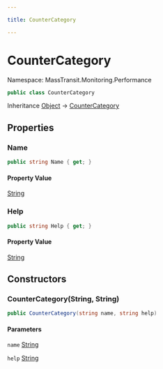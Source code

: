 ```yaml
---

title: CounterCategory

---
```


# CounterCategory

Namespace: MassTransit.Monitoring.Performance

```csharp
public class CounterCategory
```

Inheritance [Object](https://learn.microsoft.com/en-us/dotnet/api/system.object) → [CounterCategory](../masstransit-monitoring-performance/countercategory)

## Properties

### **Name**

```csharp
public string Name { get; }
```

#### Property Value

[String](https://learn.microsoft.com/en-us/dotnet/api/system.string)<br/>

### **Help**

```csharp
public string Help { get; }
```

#### Property Value

[String](https://learn.microsoft.com/en-us/dotnet/api/system.string)<br/>

## Constructors

### **CounterCategory(String, String)**

```csharp
public CounterCategory(string name, string help)
```

#### Parameters

`name` [String](https://learn.microsoft.com/en-us/dotnet/api/system.string)<br/>

`help` [String](https://learn.microsoft.com/en-us/dotnet/api/system.string)<br/>

